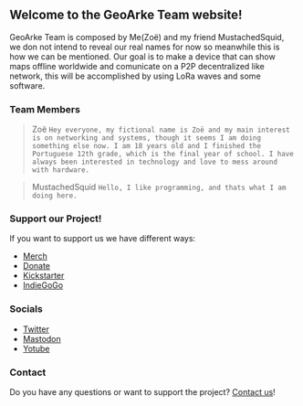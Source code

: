 ## Welcome to the GeoArke Team website!
GeoArke Team is composed by Me(Zoë) and my friend MustachedSquid, we don not intend to reveal our real names for now so meanwhile this is how we can be mentioned.
Our goal is to make a device that can show maps offline worldwide and comunicate on a P2P decentralized like network, this will be accomplished by using LoRa waves and some software.



### Team Members

> Zoë ```Hey everyone, my fictional name is Zoë and my main interest is on networking and systems, though it seems I am doing something else now. I am 18 years old and I finished the Portuguese 12th grade, which is the final year of school. I have always been interested in technology and love to mess around with hardware.```

> MustachedSquid ```Hello, I like programming, and thats what I am doing here.```


### Support our Project!

If you want to support us we have different ways:

- [Merch](https://my-store-c39d95.creator-spring.com)
- [Donate]()
- [Kickstarter]()
- [IndieGoGo]()



### Socials

- [Twitter]()
- [Mastodon]()
- [Yotube](https://www.youtube.com/channel/UCNnzCbmJfNzfZmA_VHrLKgA)



### Contact

Do you have any questions or want to support the project? [Contact us](mailto:geoarketeam@gmail.com)!
